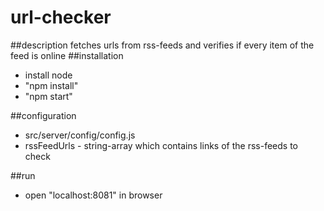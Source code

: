 # url-checker
##description
fetches urls from rss-feeds and verifies if every item of the feed is online
##installation
- install node
- "npm install"
- "npm start"

##configuration
- src/server/config/config.js
- rssFeedUrls - string-array which contains links of the rss-feeds to check

##run
- open "localhost:8081" in browser

